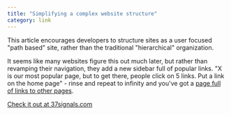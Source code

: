 ```yaml
---
title: "Simplifying a complex website structure"
category: link
---
```


This article encourages developers to structure sites as a user focused "path based" site, rather than the traditional "hierarchical" organization.

It seems like many websites figure this out much later, but rather than revamping their navigation, they add a new sidebar full of popular links. "X is our most popular page, but to get there, people click on 5 links. Put a link on the home page" - rinse and repeat to infinity and you've got a [page full of links to other pages](http://store.apple.com/).

[Check it out at 37signals.com](http://www.37signals.com/svn/posts/1030-think-about-paths-instead-of-hierarchies)